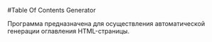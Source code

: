 #Table Of Contents Generator

Программа предназначена для осуществления автоматической генерации оглавления HTML-страницы.
